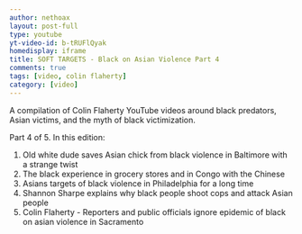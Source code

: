 ```yaml
---
author: nethoax
layout: post-full
type: youtube
yt-video-id: b-tRUFlQyak
homedisplay: iframe
title: SOFT TARGETS - Black on Asian Violence Part 4
comments: true
tags: [video, colin flaherty]
category: [video]
---
```

A compilation of Colin Flaherty YouTube videos around black predators, Asian victims, and the myth of black victimization.

Part 4 of 5. In this edition:

1. Old white dude saves Asian chick from black violence in Baltimore with a strange twist
2. The black experience in grocery stores and in Congo with the Chinese
3. Asians targets of black violence in Philadelphia for a long time
4. Shannon Sharpe explains why black people shoot cops and attack Asian people
5. Colin Flaherty - Reporters and public officials ignore epidemic of black on asian violence in Sacramento

